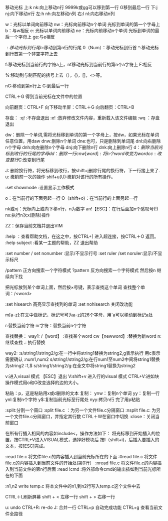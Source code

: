 移动光标
上:k nk:向上移动n行 9999k或gg可以移到第一行 G移到最后一行
下:j nj:向下移动n行
左:h nh:向左移动n列
右:l nl:向右移动n列

w：光标以单词向前移动 nw：光标向前移动n个单词 光标到单词的第一个字母上
b：与w相反
e: 光标以单词向前移动 ne：光标向前移动n个单词 光标到单词的最后一个字母上
ge:与e相反

$:移动光标到行尾 n$:移动到第n行的行尾
0（Num）：移动光标到行首
^:移动光标到行首第一个非空字符上去

f<a>:移动光标到当前行的字符a上，nf<a>移动光标到当前行的第n个a字符上
F:相反

%:移动到与制匹配的括号上去（），{}，[]，<>等。

nG:移动到第n行上 G:到最后一行

CTRL＋G 得到当前光标在文件中的位置

向前翻页：CTRL+F
向下移动半屏：CTRL＋G
向后翻页：CTRL+B

存盘：
:q! :不存盘退出
:e! :放弃修改文件内容，重新载入该文件编辑
:wq ：存盘退出

dw：删除一个单词,需将光标移到单词的第一个字母上，按dw，如果光标在单词任意位置，用daw
dnw:删除n个单词
dne:也可，只是删除到单词尾
dnl:向右删除n个字母
dnh:向左删除n个字母
dnj:向下删除n行
dnk:向上删除n行
d$：删除当前光标到改行的行尾的字母
dd：删除一行
cnw[word]:将n个word改变为word
cc:改变整行
C$:改变到行尾

J: 删除换行符，将光标移到改行，按shift+j删除行尾的换行符，下一行接上来了.
u: 撤销前一次的操作
shif+u(U):撤销对该行的所有操作。

:set showmode :设置显示工作模式

o：在当前行的下面另起一行
O（shift+o)：在当前行的上面另起一行

nk或nj：光标向上或向下移n行，n为数字
an!【ESC】：在行后面加n个感叹号(!)
nx:执行n次x(删除)操作

ZZ：保存当前文档并退出VIM

:help ：查看帮助文档，在这之中，按CTRL+] 进入超连接，按CTRL＋O 返回。
:help subject :看某一主题的帮助，ZZ 退出帮助

:set number / set nonumber :显示/不显示行号
:set ruler /set noruler:显示/不显示标尺

/pattern 正方向搜索一个字符模式
?pattern 反方向搜索一个字符模式
然后按n 继续向下找

把光标放到某个单词上面，然后按×号键，表示查找这个单词
查找整个单词：/\<word\>

:set hlsearch 高亮显示查找到的单词
:set nohlsearch 关闭改功能

m[a-z]:在文中做标记，标记号可为a-z的26个字母，用`a可以移动到标记a处

r:替换当前字符
nr字符：替换当前n个字符

查找替换：
way1:
/【word】 :查找某个word
cw【newword】:替换为新word
n: 继续查找
.: 执行替换

way2:
:s/string1/string2/g:在一行中将string1替换为string2,g表示执行 用c表示需要确认
:num1,num2 s/string1/string2/g:在行num1至num2中间将string1替换为string2
:1,$ s/string1/string2/g:在全文中将string1替换为string2


v:进入visual 模式
【ESC】退出
V:shift+v 进入行的visual 模式
CTRL+V:进如块操作模式用o和O改变选择的边的大小。

粘贴：p，这是粘贴用x或d删除的文本
复制：
ynw：复制n个单词
yy：复制一行
ynl:复制n个字符
y$:复制当前光标至行尾处
nyy:拷贝n行
完了用p粘贴

:split:分割一个窗口
:split file.c ：为另一个文件file.c分隔窗口
:nsplit file.c: 为另一个文件file.c分隔窗口，并指定其行数
CTRL＋W在窗口中切换
:close：关闭当前窗口

在所有行插入相同的内容如include<，操作方法如下：
将光标移到开始插入的位置，按CTRL+V进入VISUAL模式，选择好模块后
按I（shift+i)，后插入要插入的文本，按[ESC]完成。

:read file.c 将文件file.c的内容插入到当前光标所在的下面
:0read file.c 将文件file.c的内容插入到当前文件的开始处(第0行）
:nread file.c 将文件file.c的内容插入到当前文件的第n行后面
:read !cmd :将外部命令cmd的输出插如到当前光标所在的下面

:n1,n2 write temp.c 将本文件中的n1,到n2行写入temp.c这个文件中去

CTRL＋L刷新屏幕
shift + < 左移一行
shift + > 右移一行

u: undo
CTRL+R: re-do
J: 合并一行
CTRL+p 自动完成功能
CTRL+g 查看当前文件全路径
